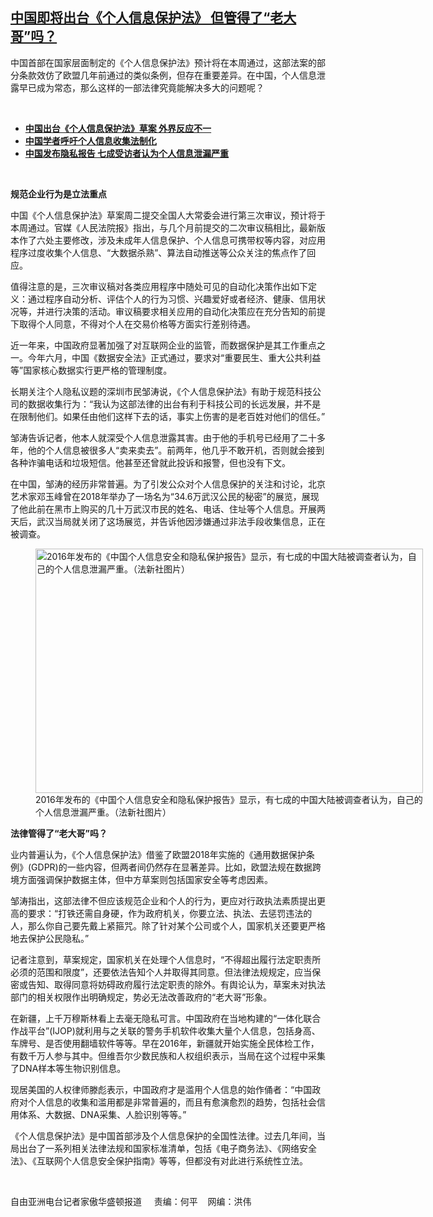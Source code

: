 <!--1629318960000-->
[中国即将出台《个人信息保护法》  但管得了“老大哥”吗？](https://www.rfa.org/mandarin/yataibaodao/renquanfazhi/hc-08182021105520.html)
------

<p></p><p>中国首部在国家层面制定的《个人信息保护法》预计将在本周通过，这部法案的部分条款效仿了欧盟几年前通过的类似条例，但存在重要差异。在中国，个人信息泄露早已成为常态，那么这样的一部法律究竟能解决多大的问题呢？</p><p><br/></p><ul><li><a href="https://www.rfa.org/mandarin/yataibaodao/renquanfazhi/hj-12022020100818.html"><strong>中国出台《个人信息保护法》草案 外界反应不一</strong></a></li><li><strong><a href="https://www.rfa.org/mandarin/Xinwen/7-07162020120757.html">中国学者呼吁个人信息收集法制化</a></strong></li><li><strong><a href="https://www.rfa.org/mandarin/yataibaodao/meiti/yf1-11242016104202.html">中国发布隐私报告 七成受访者认为个人信息泄漏严重</a></strong></li></ul><p><br/></p><p><strong>规范企业行为是立法重点</strong></p><p><span>中国《个人信息保护法》草案周二提交全国人大常委会进行第三次审议，预计将于本周通过。官媒《人民法院报》指出，与几个月前提交的二次审议稿相比，最新版本作了六处主要修改，涉及未成年人信息保护、个人信息可携带权等内容，对应用程序过度收集个人信息、</span><span>“</span><span>大数据杀熟</span><span>”</span><span>、算法自动推送等公众关注的焦点作了回应。</span></p><p><span>值得注意的是，三次审议稿对各类应用程序中随处可见的自动化决策作出如下定义：通过程序自动分析、评估个人的行为习惯、兴趣爱好或者经济、健康、信用状况等，并进行决策的活动。审议稿要求相关应用的自动化决策应在充分告知的前提下取得个人同意，不得对个人在交易价格等方面实行差别待遇。</span></p><p><span>近一年来，中国政府显著加强了对互联网企业的监管，而数据保护是其工作重点之一。今年六月，中国《数据安全法》正式通过，要求对</span><span>“</span><span>重要民生、重大公共利益等</span><span>”</span><span>国家核心数据实行更严格的管理制度。</span></p><p><span>长期关注个人隐私议题的深圳市民邹涛说，《个人信息保护法》有助于规范科技公司的数据收集行为：</span><span>“</span><span>我认为这部法律的出台有利于科技公司的长远发展，并不是在限制他们。如果任由他们这样下去的话，事实上伤害的是老百姓对他们的信任。</span><span>”</span></p><p><span>邹涛告诉记者，他本人就深受个人信息泄露其害。由于他的手机号已经用了二十多年，他的个人信息被很多人</span><span>“</span><span>卖来卖去</span><span>”</span><span>。前两年，他几乎不敢开机，否则就会接到各种诈骗电话和垃圾短信。他甚至还曾就此投诉和报警，但也没有下文。</span></p><p><span>在中国，邹涛的经历非常普遍。为了引发公众对个人信息保护的关注和讨论，北京艺术家邓玉峰曾在</span><span>2018</span><span>年举办了一场名为</span><span>“34.6</span><span>万武汉公民的秘密</span><span>”</span><span>的展览，展现了他此前在黑市上购买的几十万武汉市民的姓名、电话、住址等个人信息。开展两天后，武汉当局就关闭了这场展览，并告诉他因涉嫌通过非法手段收集信息，正在被调查。</span></p><p><span><figure class="image-richtext image-inline captioned" style="width:620px;"><img alt="2016年发布的《中国个人信息安全和隐私保护报告》显示，有七成的中国大陆被调查者认为，自己的个人信息泄漏严重。（法新社图片）" height="391" src="https://www.rfa.org/mandarin/yataibaodao/renquanfazhi/hc-08182021105520.html/hc0818c.jpg/@@images/b10065a6-006d-4f0c-bdf0-3b1421612fbe.jpeg" title="hc0818c.jpg" width="620"/><figcaption class="image-caption">2016年发布的《中国个人信息安全和隐私保护报告》显示，有七成的中国大陆被调查者认为，自己的个人信息泄漏严重。（法新社图片）</figcaption><small></small></figure></span></p><p><strong><span>法律管得了</span></strong><strong><span>“</span></strong><strong><span>老大哥</span></strong><strong><span>”</span></strong><strong><span>吗？</span></strong></p><p><span>业内普遍认为，《个人信息保护法》借鉴了欧盟</span><span>2018</span><span>年实施的《通用数据保护条例》</span><span>(GDPR)</span><span>的一些内容，但两者间仍然存在显著差异。比如，欧盟法规在数据跨境方面强调保护数据主体，但中方草案则包括国家安全等考虑因素。</span></p><p><span>邹涛指出，这部法律不但应该规范企业和个人的行为，更应对行政执法素质提出更高的要求：</span><span>“</span><span>打铁还需自身硬，作为政府机关，你要立法、执法、去惩罚违法的人，那么你自己要先戴上紧箍咒。除了针对某个公司或个人，国家机关还要更严格地去保护公民隐私。</span><span>”</span></p><p><span>记者注意到，草案规定，国家机关在处理个人信息时，</span><span>“</span><span>不得超出履行法定职责所必须的范围和限度</span><span>”</span><span>，还要依法告知个人并取得其同意。但法律法规规定，应当保密或告知、取得同意将妨碍政府履行法定职责的除外。有舆论认为，草案未对执法部门的相关权限作出明确规定，势必无法改善政府的</span><span>“</span><span>老大哥</span><span>”</span><span>形象。</span></p><p><span>在新疆，上千万穆斯林看上去毫无隐私可言。中国政府在当地构建的</span><span>“</span><span>一体化联合作战平台</span><span>”(IJOP)</span><span>就利用与之关联的警务手机软件收集大量个人信息，包括身高、车牌号、是否使用翻墙软件等等。早在</span><span>2016</span><span>年，新疆就开始实施全民体检工作，有数千万人参与其中。但维吾尔少数民族和人权组织表示，当局在这个过程中采集了</span><span>DNA</span><span>样本等生物识别信息。</span></p><p><span>现居美国的人权律师滕彪表示，中国政府才是滥用个人信息的始作俑者：</span><span>“</span><span>中国政府对个人信息的收集和滥用都是非常普遍的，而且有愈演愈烈的趋势，包括社会信用体系、大数据、</span><span>DNA</span><span>采集、人脸识别等等。</span><span>”</span></p><p><span>《个人信息保护法》是中国首部涉及个人信息保护的全国性法律。过去几年间，当局出台了一系列相关法律法规和国家标准清单，包括《电子商务法》、《网络安全法》、《互联网个人信息安全保护指南》等等，但都没有对此进行系统性立法。<p><br/></p><p><span>自由亚洲电台记者家傲华盛顿报道     责编：何平    网编：洪伟<br/></span></p></span></p>
